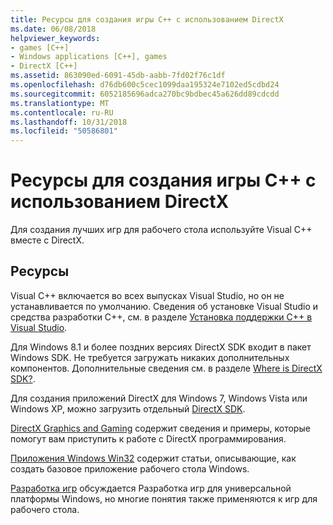 ```yaml
---
title: Ресурсы для создания игры C++ с использованием DirectX
ms.date: 06/08/2018
helpviewer_keywords:
- games [C++]
- Windows applications [C++], games
- DirectX [C++]
ms.assetid: 863090ed-6091-45db-aabb-7fd02f76c1df
ms.openlocfilehash: d76db600c5cec1099daa195324e7102ed5cdbd24
ms.sourcegitcommit: 6052185696adca270bc9bdbec45a626dd89cdcdd
ms.translationtype: MT
ms.contentlocale: ru-RU
ms.lasthandoff: 10/31/2018
ms.locfileid: "50586801"
---
```

# <a name="resources-for-creating-a-c-game-using-directx"></a>Ресурсы для создания игры C++ с использованием DirectX

Для создания лучших игр для рабочего стола используйте Visual C++ вместе с DirectX.

## <a name="resources"></a>Ресурсы

Visual C++ включается во всех выпусках Visual Studio, но он не устанавливается по умолчанию. Сведения об установке Visual Studio и средства разработки C++, см. в разделе [Установка поддержки C++ в Visual Studio](../build/vscpp-step-0-installation.md).

Для Windows 8.1 и более поздних версиях DirectX SDK входит в пакет Windows SDK. Не требуется загружать никаких дополнительных компонентов. Дополнительные сведения см. в разделе [Where is DirectX SDK?](https://msdn.microsoft.com/library/windows/desktop/ee663275.aspx).

Для создания приложений DirectX для Windows 7, Windows Vista или Windows XP, можно загрузить отдельный [DirectX SDK](http://www.microsoft.com/download/details.aspx?displaylang=en&id=6812).

[DirectX Graphics and Gaming](https://msdn.microsoft.com/library/windows/desktop/ee663274) содержит сведения и примеры, которые помогут вам приступить к работе с DirectX программирования.

[Приложения Windows Win32](../windows/windows-desktop-applications-cpp.md) содержит статьи, описывающие, как создать базовое приложение рабочего стола Windows.

[Разработка игр](https://msdn.microsoft.com/library/windows/apps/hh452744.aspx) обсуждается Разработка игр для универсальной платформы Windows, но многие понятия также применяются к игр для рабочего стола.